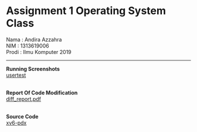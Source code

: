 # Assignment 1 Operating System Class

Nama  : Andira Azzahra <br>
NIM   : 1313619006 <br>
Prodi : Ilmu Komputer 2019

<hr>

<b> Running Screenshots </b> <br>
<a href="#">usertest</a>
<br>
<br>

<b> Report Of Code Modification</b> <br>
<a href="#">diff_report.pdf</a> <br> 
  <br>

<b> Source Code </b> <br>
<a href="#">xv6-pdx</a>
